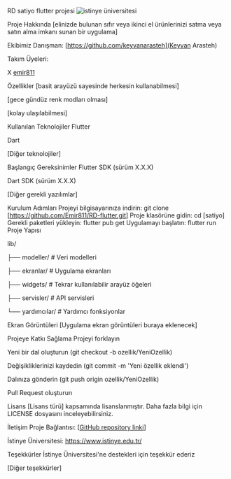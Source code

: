 RD satiyo flutter projesi
![istinye üniversitesi](https://www.unitededucation.com/linklogoch/istinye-university-logo.png)






Proje Hakkında
[elinizde bulunan sıfır veya ikinci el ürünlerinizi satma veya satın alma imkanı sunan bir uygulama]

Ekibimiz
Danışman:
[https://github.com/keyvanarasteh](Keyvan Arasteh)

Takım Üyeleri:

X [emir811](https://github.com/Emir811)

Özellikler
[basit arayüzü sayesinde herkesin kullanabilmesi]

[gece gündüz renk modları olması]

[kolay ulaşılabilmesi]

Kullanılan Teknolojiler
Flutter

Dart

[Diğer teknolojiler]

Başlangıç
Gereksinimler
Flutter SDK (sürüm X.X.X)

Dart SDK (sürüm X.X.X)

[Diğer gerekli yazılımlar]

Kurulum Adımları
Projeyi bilgisayarınıza indirin:
git  clone [https://github.com/Emir811/RD-flutter.git]
Proje klasörüne gidin:
cd [satiyo]
Gerekli paketleri yükleyin:
flutter  pub  get
Uygulamayı başlatın:
flutter  run
Proje Yapısı

lib/

├── modeller/ # Veri modelleri

├── ekranlar/ # Uygulama ekranları

├── widgets/ # Tekrar kullanılabilir arayüz öğeleri

├── servisler/ # API servisleri

└── yardımcılar/ # Yardımcı fonksiyonlar

Ekran Görüntüleri
[Uygulama ekran görüntüleri buraya eklenecek]

Projeye Katkı Sağlama
Projeyi forklayın

Yeni bir dal oluşturun (git checkout -b ozellik/YeniOzellik)

Değişikliklerinizi kaydedin (git commit -m 'Yeni özellik eklendi')

Dalınıza gönderin (git push origin ozellik/YeniOzellik)

Pull Request oluşturun

Lisans
[Lisans türü] kapsamında lisanslanmıştır. Daha fazla bilgi için LICENSE dosyasını inceleyebilirsiniz.

İletişim
Proje Bağlantısı: [[GitHub repository linki](https://github.com/Emir811/RD-flutter)]

İstinye Üniversitesi: https://www.istinye.edu.tr/

Teşekkürler
İstinye Üniversitesi'ne destekleri için teşekkür ederiz

[Diğer teşekkürler]
